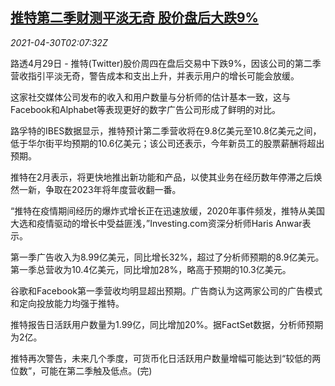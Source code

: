 <!--1619749863000-->
[推特第二季财测平淡无奇 股价盘后大跌9%](https://cn.reuters.com/article/twitter-profit-0429-thur-idCNKBS2CH06U)
------

<div><i>2021-04-30T02:07:32Z</i></div><p>路透4月29日 - 推特(Twitter)股价周四在盘后交易中下跌9%，因该公司的第二季营收指引平淡无奇，警告成本和支出上升，并表示用户的增长可能会放缓。</p><p>这家社交媒体公司发布的收入和用户数量与分析师的估计基本一致，这与Facebook和Alphabet等表现更好的数字广告公司形成了鲜明的对比。</p><p>路孚特的IBES数据显示，推特预计第二季营收将在9.8亿美元至10.8亿美元之间，低于华尔街平均预期的10.6亿美元；该公司还表示，今年新员工的股票薪酬将超出预期。</p><p>推特在2月表示，将更快地推出新功能和产品，以使其业务在经历数年停滞之后焕然一新，争取在2023年将年度营收翻一番。</p><p>“推特在疫情期间经历的爆炸式增长正在迅速放缓，2020年事件频发，推特从美国大选和疫情驱动的增长中受益匪浅，”Investing.com资深分析师Haris Anwar表示。</p><p>第一季广告收入为8.99亿美元，同比增长32%，超过了分析师预期的8.9亿美元。第一季总营收为10.4亿美元，同比增加28%，略高于预期的10.3亿美元。</p><p>谷歌和Facebook第一季营收均明显超出预期。广告商认为这两家公司的广告模式和定向投放能力均强于推特。</p><p>推特报告日活跃用户数量为1.99亿，同比增加20%。据FactSet数据，分析师预期为2亿。</p><p>推特再次警告，未来几个季度，可货币化日活跃用户数量增幅可能达到“较低的两位数”，可能在第二季触及低点。(完)</p>
